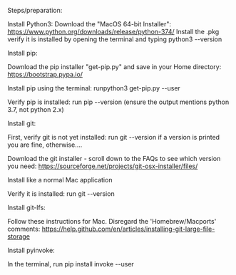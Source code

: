 Steps/preparation:
 
Install Python3:
Download the "MacOS 64-bit Installer": https://www.python.org/downloads/release/python-374/
Install the .pkg
verify it is installed by opening the terminal and typing python3 --version
 
Install pip:

Download the pip installer "get-pip.py" and save in your Home directory: https://bootstrap.pypa.io/

Install pip using the terminal: runpython3 get-pip.py --user 

Verify pip is installed: run pip --version (ensure the output mentions python 3.7, not python 2.x)

 

 

Install git:

First, verify git is not yet installed: run git --version if a version is printed you are fine, otherwise....

Download the git installer - scroll down to the FAQs to see which version you need: https://sourceforge.net/projects/git-osx-installer/files/

Install like a normal Mac application

Verify it is installed: run git --version

 

Install git-lfs:

Follow these instructions for Mac. Disregard the 'Homebrew/Macports' comments: https://help.github.com/en/articles/installing-git-large-file-storage

 

Install pyinvoke:

In the terminal, run pip install invoke --user
